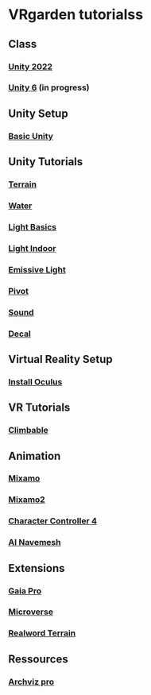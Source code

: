 # VRgarden tutorialss

## Class
### [Unity 2022](VRgarden_unity2022.md)
### [Unity 6](VRgarden_unity6.md) (in progress)

## Unity Setup
### [Basic Unity](VRgarden_basics.md)

## Unity Tutorials
### [Terrain](VRgarden_terrain.md)
### [Water](VRgarden_water.md)

### [Light Basics](VRgarden_light.md)
### [Light Indoor](VRgarden_indoor.md)
### [Emissive Light](VRgarden_monkey.md)

### [Pivot](VRgarden_pivot.md)
### [Sound](VRgarden_sound.md)
### [Decal](VRgarden_decal.md)

## Virtual Reality Setup
### [Install Oculus](VRgarden_oculus.md)

## VR Tutorials
### [Climbable](VRgarden_climbable.md)

## Animation
### [Mixamo](VRgarden_mixamo.md)
### [Mixamo2](VRgarden_mixamo2.md)
### [Character Controller 4](VRgarden_charactercontroller4.md)
### [AI Navemesh](VRgarden_navmesh.md)

## Extensions
### [Gaia Pro](VRgarden_gaiapro.md)
### [Microverse](VRgarden_microverse.md)
### [Realword Terrain](VRgarden_realworld.md)

## Ressources
### [Archviz pro](VRgarden_archvizPro.md)
